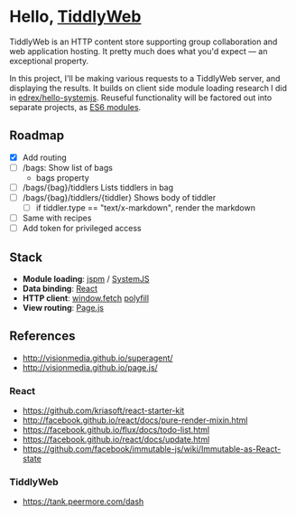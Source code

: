 # Hello, [TiddlyWeb](http://tiddlyweb.com/)

TiddlyWeb is an HTTP content store supporting group collaboration and web application hosting. It pretty much does what you'd expect &mdash; an exceptional property.

In this project, I'll be making various requests to a TiddlyWeb server, and displaying the results. It builds on client side module loading research I did in [edrex/hello-systemjs](https://github.com/edrex/hello-systemjs). Reuseful functionality will be factored out into separate projects, as [ES6 modules](https://github.com/jspm/jspm-cli/wiki/Publishing-Packages#writing-a-library-or-application-for-usage-just-with-jspm).

## Roadmap

 - [x] Add routing
 - [ ] /bags: Show list of bags
   - bags property
 - [ ] /bags/{bag}/tiddlers Lists tiddlers in bag
 - [ ] /bags/{bag}/tiddlers/{tiddler} Shows body of tiddler
   - [ ] if tiddler.type == "text/x-markdown", render the markdown
 - [ ] Same with recipes
 - [ ] Add token for privileged access

## Stack

- **Module loading**: [jspm](http://jspm.io/) / [SystemJS](https://github.com/systemjs/systemjs)
- **Data binding**: [React](https://facebook.github.io/react/)
- **HTTP client**: [window.fetch](https://fetch.spec.whatwg.org/) [polyfill](https://github.com/github/fetch)
- **View routing**: [Page.js](http://visionmedia.github.io/page.js/)

## References

 - http://visionmedia.github.io/superagent/
 - http://visionmedia.github.io/page.js/ 
 
### React

 - https://github.com/kriasoft/react-starter-kit
 - http://facebook.github.io/react/docs/pure-render-mixin.html
 - https://facebook.github.io/flux/docs/todo-list.html
 - https://facebook.github.io/react/docs/update.html
 - https://github.com/facebook/immutable-js/wiki/Immutable-as-React-state 

### TiddlyWeb

 - https://tank.peermore.com/dash
